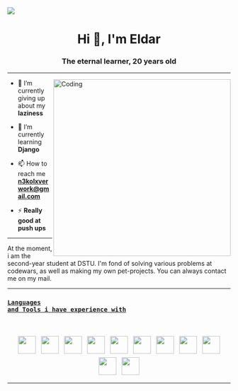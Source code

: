 <img src="https://i.ytimg.com/vi/vD8SVB_Lu5M/maxresdefault.jpg">
<h1 align="center">Hi 👋, I'm Eldar</h1>
<h3 align="center">The eternal learner, 20 years old</h3>
<hr>
<img align="right" alt="Coding" width="400" src="https://i.playground.ru/i/pix/2926233/image.jpg">

- 🔭 I’m currently giving up about my **laziness**

- 🌱 I’m currently learning **Django**

- 📫 How to reach me **n3kolxverwork@gmail.com**

- ⚡ **Really good at push ups**

<hr>

<p align="left">At the moment, i am the second-year student at DSTU. I'm fond of solving various problems at codewars, as well as making my own pet-projects. You can always contact me on my mail.
</p>

<hr>

### <code><u>Languages and Tools i have experience with</u></code>
<br />

<p align="center">
<!--Languages-->
 

 <img src="https://cdn-icons-png.flaticon.com/512/732/732190.png" height="40" style="vertical-align:down; margin:4px">
<img src="https://cdn-icons-png.flaticon.com/512/1051/1051277.png" height="40" style="vertical-align:down; margin:4px">
<img src="https://inbenefit.com/wp-content/uploads/2017/06/5-лучших-javascript-фреймворков-для-разработки-мобильных-приложений-1.png" height="40" style="vertical-align:down; margin:4px">
 <img src="https://cdn-icons-png.flaticon.com/512/5968/5968672.png" height="40" style="vertical-align:down; margin:4px">
<img src="https://cdn-icons-png.flaticon.com/512/6132/6132222.png" height="40" style="vertical-align:down; margin:4px">
  
  <img src="https://d3mxt5v3yxgcsr.cloudfront.net/courses/15007/course_15007_image.png" height="40" style="vertical-align:down; margin:4px">
  <img src="https://cdn-edge.kwork.ru/pics/t3/59/27299074-64731aa3c72a9.jpg" height="40" style="vertical-align:down; margin:4px">
  <img src="https://www.svgrepo.com/show/353657/django-icon.svg" height="40" style="vertical-align:down; margin:4px">
   <img src="https://cdn.hackr.io/uploads/topics_svg/sql.svg" height="40" style="vertical-align:down; margin:4px">
 <img src="https://wiki.miranda-ng.org/images/thumb/6/6a/Lua-logo-nolabel.svg/1200px-Lua-logo-nolabel.svg.png?20150711195611" height="40" style="vertical-align:down; margin:4px">
  <img src="https://devforum-uploads.s3.dualstack.us-east-2.amazonaws.com/uploads/original/4X/1/c/e/1ce62017c66b9c78a1fba699d0d901a445b286d2.png" height="40" style="vertical-align:down; margin:4px">


 <hr>




